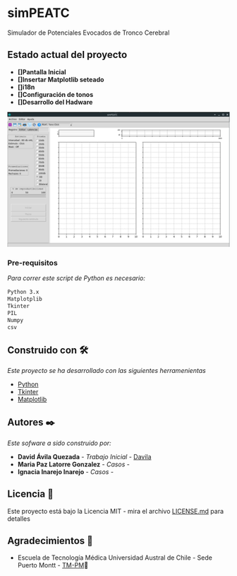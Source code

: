 # simPEATC
 Simulador de Potenciales Evocados de Tronco Cerebral

## Estado actual del proyecto

* **[]Pantalla Inicial**
* **[]Insertar Matplotlib seteado**
* **[]i18n**
* **[]Configuración de tonos**
* **[]Desarrollo del Hadware**

![Imagen pantalla inicial](images/Screenshot1.png "Pantalla Inicial")


### Pre-requisitos
_Para correr este script de Python es necesario:_

```
Python 3.x
Matplotplib 
Tkinter
PIL
Numpy
csv
```


## Construido con 🛠️

_Este proyecto se ha desarrollado con las siguientes herramenientas_

* [Python](https://www.python.org/) 
* [Tkinter](https://docs.python.org/2/library/tkinter.html) 
* [Matplotlib](https://matplotlib.org/) 



## Autores ✒️

_Este sofware a sido construido por:_

* **David Ávila Quezada** - *Trabajo Inicial* - [Davila](http://tmedicapm.uach.cl/docentes/david-%C3%A1vila-quezada)
* **Maria Paz Latorre Gonzalez** - *Casos* - 
* **Ignacia Inarejo Inarejo** - *Casos* - 

## Licencia 📄

Este proyecto está bajo la Licencia MIT - mira el archivo [LICENSE.md](LICENSE.md) para detalles

## Agradecimientos 🎁

* Escuela de Tecnología Médica Universidad Austral de Chile - Sede Puerto Montt -  [TM-PM](http://tmedicapm.uach.cl/)📢

